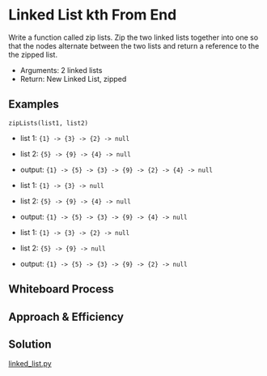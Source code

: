 # Linked List kth From End
<!-- Description of the challenge -->

Write a function called zip lists. Zip the two linked lists together into one so that the nodes alternate between the two lists and return a reference to the the zipped list.

- Arguments: 2 linked lists
- Return: New Linked List, zipped

## Examples

`zipLists(list1, list2)`

- list 1: `{1} -> {3} -> {2} -> null`
- list 2: `{5} -> {9} -> {4} -> null`
- output: `{1} -> {5} -> {3} -> {9} -> {2} -> {4} -> null`

- list 1: `{1} -> {3} -> null`
- list 2: `{5} -> {9} -> {4} -> null`
- output: `{1} -> {5} -> {3} -> {9} -> {4} -> null`

- list 1: `{1} -> {3} -> {2} -> null`
- list 2: `{5} -> {9} -> null`
- output: `{1} -> {5} -> {3} -> {9} -> {2} -> null`


## Whiteboard Process
<!-- Embedded whiteboard image -->


## Approach & Efficiency


## Solution

[linked_list.py](../../data_structures/linked_list.py)

```python

```
